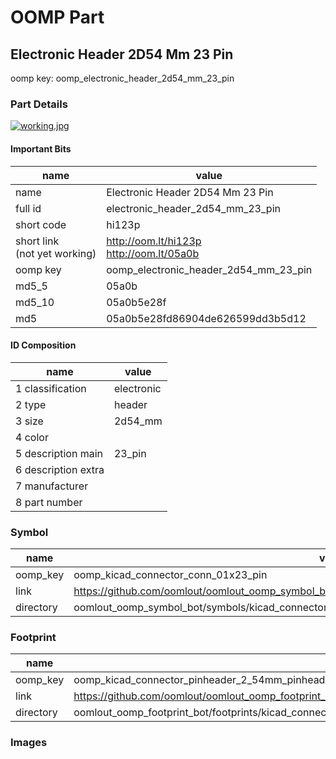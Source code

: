 # OOMP Part  
## Electronic Header 2D54 Mm 23 Pin  
  
oomp key: oomp_electronic_header_2d54_mm_23_pin  
  
### Part Details  
  
[![working.jpg](working_600.jpg)](working.jpg)  
  
#### Important Bits  
| name | value | 
| --- | --- | 
| name | Electronic Header 2D54 Mm 23 Pin | 
| full id | electronic_header_2d54_mm_23_pin | 
| short code | hi123p | 
| short link<br>(not yet working) | http://oom.lt/hi123p<br>http://oom.lt/05a0b | 
| oomp key | oomp_electronic_header_2d54_mm_23_pin | 
| md5_5 | 05a0b | 
| md5_10 | 05a0b5e28f | 
| md5 | 05a0b5e28fd86904de626599dd3b5d12 | 
#### ID Composition  
| name | value | 
| --- | --- | 
| 1 classification | electronic | 
| 2 type | header | 
| 3 size | 2d54_mm | 
| 4 color |  | 
| 5 description main | 23_pin | 
| 6 description extra |  | 
| 7 manufacturer |  | 
| 8 part number |  | 
### Symbol  
| name | value | 
| --- | --- | 
| oomp_key | oomp_kicad_connector_conn_01x23_pin | 
| link | https://github.com/oomlout/oomlout_oomp_symbol_bot/tree/main/symbols/kicad_connector_conn_01x23_pin | 
| directory | oomlout_oomp_symbol_bot/symbols/kicad_connector_conn_01x23_pin//working/working.kicad_sym | 
### Footprint  
| name | value | 
| --- | --- | 
| oomp_key | oomp_kicad_connector_pinheader_2_54mm_pinheader_1x23_p2_54mm_vertical | 
| link | https://github.com/oomlout/oomlout_oomp_footprint_bot/tree/main/foootprntss/kicad_connector_pinheader_2_54mm_pinheader_1x23_p2_54mm_vertical | 
| directory | oomlout_oomp_footprint_bot/footprints/kicad_connector_pinheader_2_54mm_pinheader_1x23_p2_54mm_vertical//working/working.kicad_mod | 
### Images  
